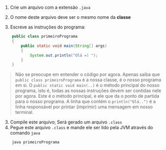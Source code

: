 1. Crie um arquivo com a extensão `.java`
2. O nome deste arquivo deve ser o mesmo nome da __classe__

3. Escreve as instruções do programa:
```java
    public class primeiroPrograma
    {
        public static void main(String[] args)
        {
            System.out.println("Olá =) ");
        }
    }
```
> Não se preocupe em entender o código por agora. Apenas saiba que `public class primeiroPrograma` é a nossa classe, é o nosso programa em si. O `public static void main(..)` é o método principal do nosso programa, isto é, todas as nossas instruções devem ser contidas nele por agora. Este é o método principal, e ele que da o ponto de partida para o nosso programa. A linha que contém o `println("Olá..")` é a linha responsável por printar (imprimir) uma mensagem em nosso terminal.

3. Compile este arquivo; Será gerado um arquivo `.class`
4. Pegue este arquivo `.class` e mande ele ser lido pela JVM através do comando `java`
```text
    java primeiroPrograma 
```
